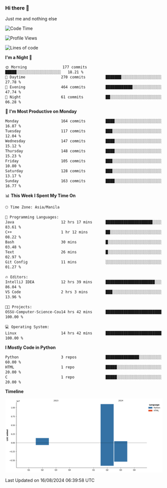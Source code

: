 ### Hi there 👋

Just me and nothing else


<!--START_SECTION:waka-->
![Code Time](http://img.shields.io/badge/Code%20Time-596%20hrs%2039%20mins-blue)

![Profile Views](http://img.shields.io/badge/Profile%20Views-0-blue)

![Lines of code](https://img.shields.io/badge/From%20Hello%20World%20I%27ve%20Written-12.7%20million%20lines%20of%20code-blue)

**I'm a Night 🦉** 

```text
🌞 Morning                177 commits         █████░░░░░░░░░░░░░░░░░░░░   18.21 % 
🌆 Daytime                270 commits         ███████░░░░░░░░░░░░░░░░░░   27.78 % 
🌃 Evening                464 commits         ████████████░░░░░░░░░░░░░   47.74 % 
🌙 Night                  61 commits          ██░░░░░░░░░░░░░░░░░░░░░░░   06.28 % 
```
📅 **I'm Most Productive on Monday** 

```text
Monday                   164 commits         ████░░░░░░░░░░░░░░░░░░░░░   16.87 % 
Tuesday                  117 commits         ███░░░░░░░░░░░░░░░░░░░░░░   12.04 % 
Wednesday                147 commits         ████░░░░░░░░░░░░░░░░░░░░░   15.12 % 
Thursday                 148 commits         ████░░░░░░░░░░░░░░░░░░░░░   15.23 % 
Friday                   105 commits         ███░░░░░░░░░░░░░░░░░░░░░░   10.80 % 
Saturday                 128 commits         ███░░░░░░░░░░░░░░░░░░░░░░   13.17 % 
Sunday                   163 commits         ████░░░░░░░░░░░░░░░░░░░░░   16.77 % 
```


📊 **This Week I Spent My Time On** 

```text
🕑︎ Time Zone: Asia/Manila

💬 Programming Languages: 
Java                     12 hrs 17 mins      █████████████████████░░░░   83.61 % 
C++                      1 hr 12 mins        ██░░░░░░░░░░░░░░░░░░░░░░░   08.22 % 
Bash                     30 mins             █░░░░░░░░░░░░░░░░░░░░░░░░   03.48 % 
Text                     26 mins             █░░░░░░░░░░░░░░░░░░░░░░░░   02.97 % 
Git Config               11 mins             ░░░░░░░░░░░░░░░░░░░░░░░░░   01.27 % 

🔥 Editors: 
IntelliJ IDEA            12 hrs 39 mins      ██████████████████████░░░   86.04 % 
VS Code                  2 hrs 3 mins        ███░░░░░░░░░░░░░░░░░░░░░░   13.96 % 

🐱‍💻 Projects: 
OSSU-Computer-Science-Cou14 hrs 42 mins      █████████████████████████   100.00 % 

💻 Operating System: 
Linux                    14 hrs 42 mins      █████████████████████████   100.00 % 
```

**I Mostly Code in Python** 

```text
Python                   3 repos             ███████████████░░░░░░░░░░   60.00 % 
HTML                     1 repo              █████░░░░░░░░░░░░░░░░░░░░   20.00 % 
C                        1 repo              █████░░░░░░░░░░░░░░░░░░░░   20.00 % 
```



**Timeline**

![Lines of Code chart](https://raw.githubusercontent.com/brutist/brutist/main/assets/bar_graph.png)


 Last Updated on 16/08/2024 06:39:58 UTC
<!--END_SECTION:waka-->
